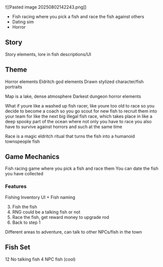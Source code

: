 
![[Pasted image 20250802142243.png]]

- Fish racing where you pick a fish and race the fish against others
- Dating sim
- Horror

## Story
Story elements, lore in fish descriptions/UI

## Theme
Horror elements
Eldritch god elements
Drawn stylized character/fish portraits

Map is a lake, dense atmosphere 
Darkest dungeon horror elements

What if youre like a washed up fish racer, like youre too old to race so you decide to become a coach so you go scout for new fish to recruit them into your team for like the next big illegal fish race, which takes place in like a deep spooky part of the ocean where not only you have to race you also have to survive against horrors and such at the same time

Race is a magic eldritch ritual that turns the fish into a humanoid townspeople fish

## Game Mechanics
Fish racing game where you pick a fish and race them
You can date the fish you have collected

### Features
Fishing Inventory UI + Fish naming

3. Fish the fish
4. RNG could be a talking fish or not
5. Race the fish, get reward money to upgrade rod
6. Back to step 1

Different areas to adventure, can talk to other NPCs/fish in the town

## Fish Set
12 No talking fish
4 NPC fish (cool)